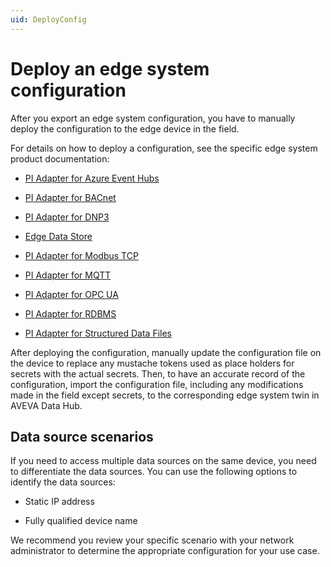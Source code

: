 ```yaml
---
uid: DeployConfig
---
```


# Deploy an edge system configuration

After you export an edge system configuration, you have to manually deploy the configuration to the edge device in the field.

For details on how to deploy a configuration, see the specific edge system product documentation: 

 - [PI Adapter for Azure Event Hubs](https://docs.osisoft.com/bundle/pi-adapter-azure-event-hubs/page/configuration/configuration.html)
 
 - [PI Adapter for BACnet](https://docs.osisoft.com/bundle/pi-adapter-bacnet/page/configuration/configuration.html) 

 - [PI Adapter for DNP3](https://docs.osisoft.com/bundle/pi-adapter-dnp3/page/configuration/configuration.html)

 - [Edge Data Store](https://docs.osisoft.com/bundle/edge-data-store/page/configuration/configuration.html)

 - [PI Adapter for Modbus TCP](https://docs.osisoft.com/bundle/pi-adapter-modbus/page/configuration/configuration.html)
 
 - [PI Adapter for MQTT](https://docs.osisoft.com/bundle/pi-adapter-mqtt/page/configuration/configuration.html)

 - [PI Adapter for OPC UA](https://docs.osisoft.com/bundle/pi-adapter-opc-ua/page/configuration/configuration.html)

 - [PI Adapter for RDBMS](https://docs.osisoft.com/bundle/pi-adapter-rdbms/page/configuration/configuration.html)

 - [PI Adapter for Structured Data Files](https://docs.osisoft.com/bundle/pi-adapter-structured-data-files/page/configuration/configuration.html)

After deploying the configuration, manually update the configuration file on the device to replace any mustache tokens used as place holders for secrets with the actual secrets. Then, to have an accurate record of the configuration, import the configuration file, including any modifications made in the field except secrets, to the corresponding edge system twin in AVEVA Data Hub.

## Data source scenarios

If you need to access multiple data sources on the same device, you need to differentiate the data sources. You can use the following options to identify the data sources:

 - Static IP address

 - Fully qualified device name

We recommend you review your specific scenario with your network administrator to determine the appropriate configuration for your use case.
